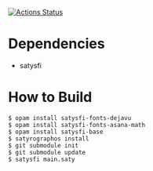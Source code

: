 [![Actions Status](https://github.com/nyuichi/yabai2020S/workflows/build/badge.svg)](https://github.com/nyuichi/yabai2020s/actions)


# Dependencies
* satysfi

# How to Build
```shell
$ opam install satysfi-fonts-dejavu
$ opam install satysfi-fonts-asana-math
$ opam install satysfi-base
$ satyrographos install
$ git submodule init
$ git submodule update
$ satysfi main.saty
```
